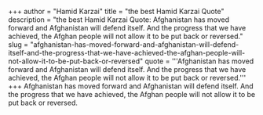 +++
author = "Hamid Karzai"
title = "the best Hamid Karzai Quote"
description = "the best Hamid Karzai Quote: Afghanistan has moved forward and Afghanistan will defend itself. And the progress that we have achieved, the Afghan people will not allow it to be put back or reversed."
slug = "afghanistan-has-moved-forward-and-afghanistan-will-defend-itself-and-the-progress-that-we-have-achieved-the-afghan-people-will-not-allow-it-to-be-put-back-or-reversed"
quote = '''Afghanistan has moved forward and Afghanistan will defend itself. And the progress that we have achieved, the Afghan people will not allow it to be put back or reversed.'''
+++
Afghanistan has moved forward and Afghanistan will defend itself. And the progress that we have achieved, the Afghan people will not allow it to be put back or reversed.
